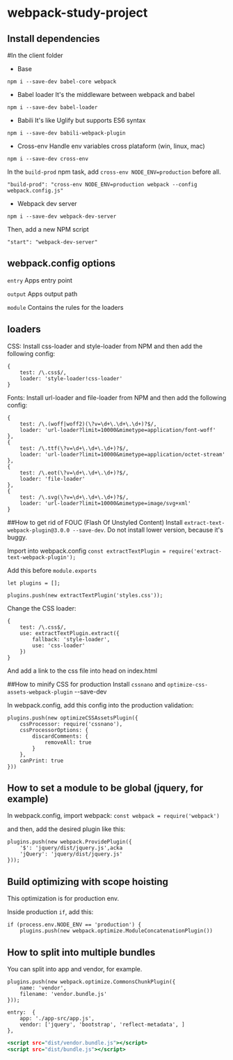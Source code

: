# webpack-study-project

## Install dependencies

#In the client folder
* Base

`npm i --save-dev babel-core webpack`

* Babel loader
It's the middleware between webpack and babel

`npm i --save-dev babel-loader`

* Babili
It's like Uglify but supports ES6 syntax

`npm i --save-dev babili-webpack-plugin`

* Cross-env
Handle env variables cross plataform (win, linux, mac)

`npm i --save-dev cross-env`

In the `build-prod` npm task, add `cross-env NODE_ENV=production` before all.

`"build-prod": "cross-env NODE_ENV=production webpack --config webpack.config.js"` 

* Webpack dev server

`npm i --save-dev webpack-dev-server`

Then, add a new NPM script

`"start": "webpack-dev-server"`

## webpack.config options
`entry`
Apps entry point

`output`
Apps output path

`module`
Contains the rules for the loaders

## loaders

CSS:
Install css-loader and style-loader from NPM and then add the following config: 
```
{
    test: /\.css$/,
    loader: 'style-loader!css-loader'
}
```
Fonts:
Install url-loader and file-loader from NPM and then add the following config: 
```
{ 
    test: /\.(woff|woff2)(\?v=\d+\.\d+\.\d+)?$/, 
    loader: 'url-loader?limit=10000&mimetype=application/font-woff' 
},
{ 
    test: /\.ttf(\?v=\d+\.\d+\.\d+)?$/, 
    loader: 'url-loader?limit=10000&mimetype=application/octet-stream'
},
{ 
    test: /\.eot(\?v=\d+\.\d+\.\d+)?$/, 
    loader: 'file-loader' 
},
{ 
    test: /\.svg(\?v=\d+\.\d+\.\d+)?$/, 
    loader: 'url-loader?limit=10000&mimetype=image/svg+xml' 
}   
```

##How to get rid of FOUC (Flash Of Unstyled Content)
Install `extract-text-webpack-plugin@3.0.0 --save-dev`. Do not install lower version, because it's buggy.

Import into webpack.config
`const extractTextPlugin = require('extract-text-webpack-plugin');`

Add this before `module.exports`
```
let plugins = [];

plugins.push(new extractTextPlugin('styles.css'));

```

Change the CSS loader: 
```
{
    test: /\.css$/,
    use: extractTextPlugin.extract({
        fallback: 'style-loader',
        use: 'css-loader'
    })
}
```

And add a link to the css file into head on index.html

##How to minify CSS for production
Install `cssnano` and `optimize-css-assets-webpack-plugin` --save-dev

In webpack.config, add this config into the production validation: 
```
plugins.push(new optimizeCSSAssetsPlugin({
    cssProcessor: require('cssnano'),
    cssProcessorOptions: {
        discardComments: {
            removeAll: true
        }
    },
    canPrint: true 
}))
```

## How to set a module to be global (jquery, for example)

In webpack.config, import webpack: 
`const webpack = require('webpack')`

and then, add the desired plugin like this: 
```
plugins.push(new webpack.ProvidePlugin({
    '$': 'jquery/dist/jquery.js',acka
    'jQuery': 'jquery/dist/jquery.js'
}));
```

## Build optimizing with scope hoisting
This optimization is for production env. 

Inside production `if`, add this: 

```
if (process.env.NODE_ENV == 'production') {
    plugins.push(new webpack.optimize.ModuleConcatenationPlugin())

```
    
## How to split into multiple bundles
You can split into app and vendor, for example.

``` webpack.config
plugins.push(new webpack.optimize.CommonsChunkPlugin({
    name: 'vendor',
    filename: 'vendor.bundle.js'
}));
```

```
entry:  {
    app: './app-src/app.js',
    vendor: ['jquery', 'bootstrap', 'reflect-metadata', ]
},
``` 

```index.html
<script src="dist/vendor.bundle.js"></script>
<script src="dist/bundle.js"></script>
``` 
